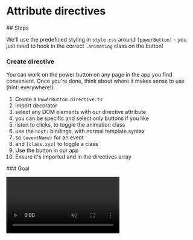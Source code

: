 # Attribute directives

## Steps

We'll use the predefined styling in `style.css` around `[powerButton]` - you just need to hook in the correct `.animating` class on the button!

### Create directive

You can work on the power button on any page in the app you find convenient. Once you're done, think about where it makes sense to use (hint: everywhere!).

1. Create a `PowerButton.directive.ts`
  1. import decorator
1. select any DOM elements with our directive attribute
  1. you can be specific and select only buttons if you like
1. listen to clicks, to toggle the animation class
  1. use the `host:` bindings, with normal template syntax
  1. so `(eventName)` for an event
  1. and `[class.xyz]` to toggle a class
1. Use the button in our app
  1. Ensure it's imported and in the directives array

### Goal

<video src='attribute-directives.mp4' autoplay muted loop>
</video>
